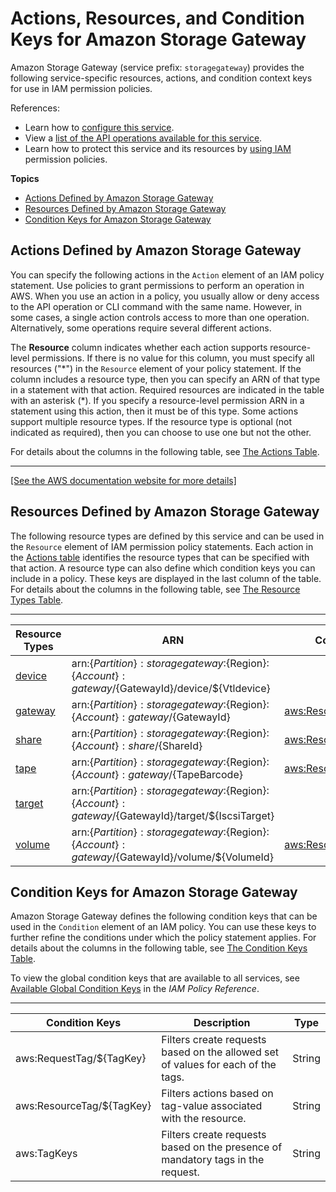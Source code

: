 # Actions, Resources, and Condition Keys for Amazon Storage Gateway<a name="list_amazonstoragegateway"></a>

Amazon Storage Gateway \(service prefix: `storagegateway`\) provides the following service\-specific resources, actions, and condition context keys for use in IAM permission policies\.

References:
+ Learn how to [configure this service](https://docs.aws.amazon.com/storagegateway/latest/userguide/)\.
+ View a [list of the API operations available for this service](https://docs.aws.amazon.com/storagegateway/latest/APIReference/)\.
+ Learn how to protect this service and its resources by [using IAM](https://docs.aws.amazon.com/storagegateway/latest/userguide/UsingIAMWithStorageGateway.html) permission policies\.

**Topics**
+ [Actions Defined by Amazon Storage Gateway](#amazonstoragegateway-actions-as-permissions)
+ [Resources Defined by Amazon Storage Gateway](#amazonstoragegateway-resources-for-iam-policies)
+ [Condition Keys for Amazon Storage Gateway](#amazonstoragegateway-policy-keys)

## Actions Defined by Amazon Storage Gateway<a name="amazonstoragegateway-actions-as-permissions"></a>

You can specify the following actions in the `Action` element of an IAM policy statement\. Use policies to grant permissions to perform an operation in AWS\. When you use an action in a policy, you usually allow or deny access to the API operation or CLI command with the same name\. However, in some cases, a single action controls access to more than one operation\. Alternatively, some operations require several different actions\.

The **Resource** column indicates whether each action supports resource\-level permissions\. If there is no value for this column, you must specify all resources \("\*"\) in the `Resource` element of your policy statement\. If the column includes a resource type, then you can specify an ARN of that type in a statement with that action\. Required resources are indicated in the table with an asterisk \(\*\)\. If you specify a resource\-level permission ARN in a statement using this action, then it must be of this type\. Some actions support multiple resource types\. If the resource type is optional \(not indicated as required\), then you can choose to use one but not the other\.

For details about the columns in the following table, see [The Actions Table](reference_policies_actions-resources-contextkeys.md#actions_table)\.


****  
[\[See the AWS documentation website for more details\]](http://docs.aws.amazon.com/IAM/latest/UserGuide/list_amazonstoragegateway.html)

## Resources Defined by Amazon Storage Gateway<a name="amazonstoragegateway-resources-for-iam-policies"></a>

The following resource types are defined by this service and can be used in the `Resource` element of IAM permission policy statements\. Each action in the [Actions table](#amazonstoragegateway-actions-as-permissions) identifies the resource types that can be specified with that action\. A resource type can also define which condition keys you can include in a policy\. These keys are displayed in the last column of the table\. For details about the columns in the following table, see [The Resource Types Table](reference_policies_actions-resources-contextkeys.md#resources_table)\.


****  

| Resource Types | ARN | Condition Keys | 
| --- | --- | --- | 
|   [ device ](https://docs.aws.amazon.com/storagegateway/latest/userguide/resource_vtl-devices.html)  |  arn:$\{Partition\}:storagegateway:$\{Region\}:$\{Account\}:gateway/$\{GatewayId\}/device/$\{Vtldevice\}  |  | 
|   [ gateway ](https://docs.aws.amazon.com/storagegateway/latest/userguide/StorageGatewayConcepts.html)  |  arn:$\{Partition\}:storagegateway:$\{Region\}:$\{Account\}:gateway/$\{GatewayId\}  |   [ aws:ResourceTag/$\{TagKey\} ](#amazonstoragegateway-aws_ResourceTag___TagKey_)   | 
|   [ share ](https://docs.aws.amazon.com/storagegateway/latest/userguide/GettingStartedCreateFileShare.html)  |  arn:$\{Partition\}:storagegateway:$\{Region\}:$\{Account\}:share/$\{ShareId\}  |   [ aws:ResourceTag/$\{TagKey\} ](#amazonstoragegateway-aws_ResourceTag___TagKey_)   | 
|   [ tape ](https://docs.aws.amazon.com/storagegateway/latest/userguide/StorageGatewayConcepts.html#storage-gateway-vtl-concepts)  |  arn:$\{Partition\}:storagegateway:$\{Region\}:$\{Account\}:gateway/$\{TapeBarcode\}  |   [ aws:ResourceTag/$\{TagKey\} ](#amazonstoragegateway-aws_ResourceTag___TagKey_)   | 
|   [ target ](https://docs.aws.amazon.com/storagegateway/latest/userguide/GettingStartedCreateVolumes.html)  |  arn:$\{Partition\}:storagegateway:$\{Region\}:$\{Account\}:gateway/$\{GatewayId\}/target/$\{IscsiTarget\}  |  | 
|   [ volume ](https://docs.aws.amazon.com/storagegateway/latest/userguide/StorageGatewayConcepts.html#volume-gateway-concepts)  |  arn:$\{Partition\}:storagegateway:$\{Region\}:$\{Account\}:gateway/$\{GatewayId\}/volume/$\{VolumeId\}  |   [ aws:ResourceTag/$\{TagKey\} ](#amazonstoragegateway-aws_ResourceTag___TagKey_)   | 

## Condition Keys for Amazon Storage Gateway<a name="amazonstoragegateway-policy-keys"></a>

Amazon Storage Gateway defines the following condition keys that can be used in the `Condition` element of an IAM policy\. You can use these keys to further refine the conditions under which the policy statement applies\. For details about the columns in the following table, see [The Condition Keys Table](reference_policies_actions-resources-contextkeys.md#context_keys_table)\.

To view the global condition keys that are available to all services, see [Available Global Condition Keys](reference_policies_condition-keys.html#AvailableKeys) in the *IAM Policy Reference*\.


****  

| Condition Keys | Description | Type | 
| --- | --- | --- | 
|   aws:RequestTag/$\{TagKey\}  | Filters create requests based on the allowed set of values for each of the tags\. | String | 
|   aws:ResourceTag/$\{TagKey\}  | Filters actions based on tag\-value associated with the resource\. | String | 
|   aws:TagKeys  | Filters create requests based on the presence of mandatory tags in the request\. | String | 